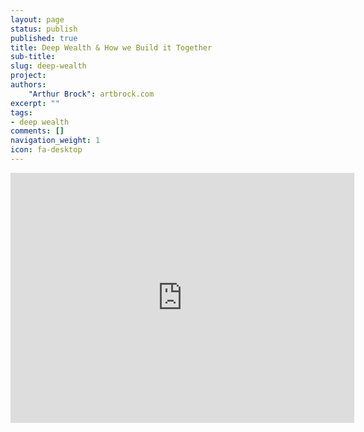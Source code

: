 ```yaml
---
layout: page
status: publish
published: true
title: Deep Wealth & How we Build it Together
sub-title:
slug: deep-wealth
project:
authors:
    "Arthur Brock": artbrock.com
excerpt: ""
tags:
- deep wealth
comments: []
navigation_weight: 1
icon: fa-desktop
---
```

<iframe id="iframe_container" frameborder="0" webkitallowfullscreen="" mozallowfullscreen="" allowfullscreen="" width="550" height="400" src="https://prezi.com/embed/xhe17z0m_nff/?bgcolor=ffffff&amp;lock_to_path=1&amp;autoplay=0&amp;autohide_ctrls=0&amp;landing_data=bHVZZmNaNDBIWnNjdEVENDRhZDFNZGNIUE43MHdLNWpsdFJLb2ZHanI0U2xBVDIwdUgrbG1qVmxIVklHYys2N3hRPT0&amp;landing_sign=rxtVD0oDSOLiGPVa-EHBl5HlOW9av0elR4OQ1DlyeKA"></iframe>
